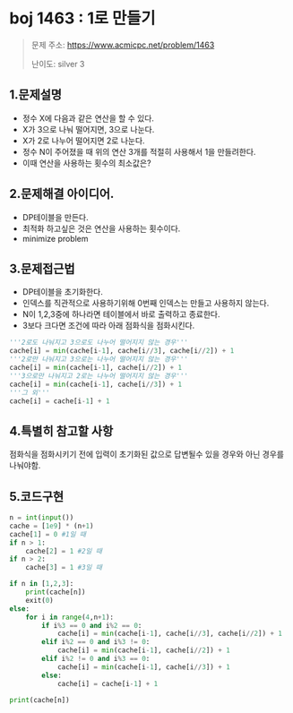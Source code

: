 # boj 1463 : 1로 만들기
> 문제 주소: https://www.acmicpc.net/problem/1463
> 
> 난이도: silver 3

## 1.문제설명
- 정수 X에 다음과 같은 연산을 할 수 있다.
- X가 3으로 나눠 떨어지면, 3으로 나눈다.
- X가 2로 나누어 떨어지면 2로 나눈다.  
- 정수 N이 주어졌을 때 위의 연산 3개를 적절히 사용해서 1을 만들려한다.
- 이때 연산을 사용하는 횟수의 최소값은?
## 2.문제해결 아이디어.
- DP테이블을 만든다.
- 최적화 하고싶은 것은 연산을 사용하는 횟수이다.
- minimize problem
## 3.문제접근법
- DP테이블을 초기화한다.
- 인덱스를 직관적으로 사용하기위해 0번째 인덱스는 만들고 사용하지 않는다.
- N이 1,2,3중에 하나라면 테이블에서 바로 출력하고 종료한다.
- 3보다 크다면 조건에 따라 아래 점화식을 점화시킨다.
```python
'''2로도 나눠지고 3으로도 나누어 떨어지지 않는 경우'''
cache[i] = min(cache[i-1], cache[i//3], cache[i//2]) + 1
'''2로만 나눠지고 3으로는 나누어 떨어지지 않는 경우'''
cache[i] = min(cache[i-1], cache[i//2]) + 1
'''3으로만 나눠지고 2로는 나누어 떨어지지 않는 경우'''
cache[i] = min(cache[i-1], cache[i//3]) + 1
'''그 외'''
cache[i] = cache[i-1] + 1
```
## 4.특별히 참고할 사항
점화식을 점화시키기 전에 입력이 초기화된 값으로 답변될수 있을 경우와 아닌 경우를 나눠야함.

## 5.코드구현
``` python
n = int(input())
cache = [1e9] * (n+1)
cache[1] = 0 #1일 때
if n > 1:
    cache[2] = 1 #2일 때
if n > 2:
    cache[3] = 1 #3일 때

if n in [1,2,3]:
    print(cache[n])
    exit(0)
else:
    for i in range(4,n+1):
        if i%3 == 0 and i%2 == 0:
            cache[i] = min(cache[i-1], cache[i//3], cache[i//2]) + 1
        elif i%2 == 0 and i%3 != 0:
            cache[i] = min(cache[i-1], cache[i//2]) + 1
        elif i%2 != 0 and i%3 == 0:
            cache[i] = min(cache[i-1], cache[i//3]) + 1
        else:
            cache[i] = cache[i-1] + 1

print(cache[n])

```